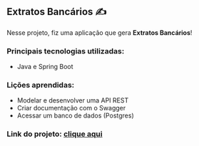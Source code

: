 ﻿## Extratos Bancários ✍

Nesse projeto, fiz uma aplicação que gera **Extratos Bancários**!

### Principais tecnologias utilizadas:

 - Java e Spring Boot

### Lições aprendidas:

- Modelar e desenvolver uma API REST
- Criar documentação com o Swagger
- Acessar um banco de dados (Postgres)

### Link do projeto: <a href='https://bancklineapi.herokuapp.com/swagger-ui/index.html'>clique aqui</a>

